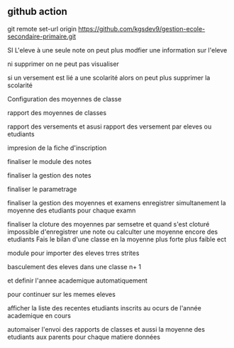 

## github action 

git remote set-url origin https://github.com/kgsdev9/gestion-ecole-secondaire-primaire.git


SI L'eleve à une seule note on peut plus modfier une information sur l'eleve 

ni supprimer 
on ne peut pas visualiser 

si un versement est lié a une scolarité alors on peut plus supprimer la scolarité 


Configuration des moyennes de classe

rapport des moyennes de classes 


rapport des versements et asusi rapport des 
versement par eleves ou etudiants 

impresion de la fiche d'inscription 

finaliser le module des notes

finaliser la gestion des notes

finaliser le parametrage 

finaliser la gestion des 
moyennes 
et examens 
enregistrer simultanement la moyenne des etudiants 
pour chaque examn 

finaliser la cloture des moyennes par 
semsetre et quand s'est cloturé impossible d'enregistrer une note ou
 calculter une moyenne encore des etudiants
 Fais le bilan d'une classe 
en la moyenne plus forte plus faible ect 

module pour importer des eleves trres strites 

basculement des eleves dans une classe n+ 1 

et definir l'annee academique automatiquement 

pour continuer sur les memes eleves

afficher la liste des recentes etudiants inscrits au ocurs de l'année academique en cours 



automaiser l'envoi des rapports de classes et aussi la moyenne des etudiants 
aux parents pour chaque matiere données 

